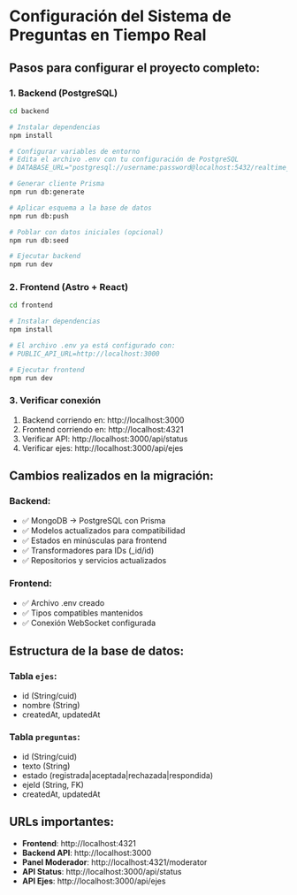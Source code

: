 # Configuración del Sistema de Preguntas en Tiempo Real

## Pasos para configurar el proyecto completo:

### 1. Backend (PostgreSQL)

```bash
cd backend

# Instalar dependencias
npm install

# Configurar variables de entorno
# Edita el archivo .env con tu configuración de PostgreSQL
# DATABASE_URL="postgresql://username:password@localhost:5432/realtime_rc?schema=public"

# Generar cliente Prisma
npm run db:generate

# Aplicar esquema a la base de datos
npm run db:push

# Poblar con datos iniciales (opcional)
npm run db:seed

# Ejecutar backend
npm run dev
```

### 2. Frontend (Astro + React)

```bash
cd frontend

# Instalar dependencias
npm install

# El archivo .env ya está configurado con:
# PUBLIC_API_URL=http://localhost:3000

# Ejecutar frontend
npm run dev
```

### 3. Verificar conexión

1. Backend corriendo en: http://localhost:3000
2. Frontend corriendo en: http://localhost:4321
3. Verificar API: http://localhost:3000/api/status
4. Verificar ejes: http://localhost:3000/api/ejes

## Cambios realizados en la migración:

### Backend:
- ✅ MongoDB → PostgreSQL con Prisma
- ✅ Modelos actualizados para compatibilidad
- ✅ Estados en minúsculas para frontend
- ✅ Transformadores para IDs (_id/id)
- ✅ Repositorios y servicios actualizados

### Frontend:
- ✅ Archivo .env creado
- ✅ Tipos compatibles mantenidos
- ✅ Conexión WebSocket configurada

## Estructura de la base de datos:

### Tabla `ejes`:
- id (String/cuid)
- nombre (String)
- createdAt, updatedAt

### Tabla `preguntas`:
- id (String/cuid)
- texto (String)
- estado (registrada|aceptada|rechazada|respondida)
- ejeId (String, FK)
- createdAt, updatedAt

## URLs importantes:

- **Frontend**: http://localhost:4321
- **Backend API**: http://localhost:3000
- **Panel Moderador**: http://localhost:4321/moderator
- **API Status**: http://localhost:3000/api/status
- **API Ejes**: http://localhost:3000/api/ejes